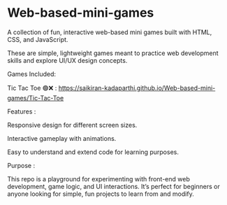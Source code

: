 # Web-based-mini-games
A collection of fun, interactive web-based mini games built with HTML, CSS, and JavaScript.


These are simple, lightweight games meant to practice web development skills and explore UI/UX design concepts.

Games Included:
     
Tic Tac Toe 🟢❌ : https://saikiran-kadaparthi.github.io/Web-based-mini-games/Tic-Tac-Toe



Features :

Responsive design for different screen sizes.

Interactive gameplay with animations.

Easy to understand and extend code for learning purposes.

Purpose : 

This repo is a playground for experimenting with front-end web development, game logic, and UI interactions. It’s perfect for beginners or anyone looking for simple, fun projects to learn from and modify.
